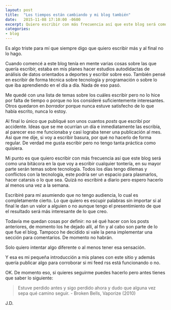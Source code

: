 ```yaml
---
layout: post
title:  "Los tiempos están cambiando y mi blog también"
date:   2015-11-08 17:10:00 -0600
excerpt: Quiero escribir con más frecuencia así que este blog será como una bitácora en la que voy a escribir cualquier tontería, en su mayor parte serán temas sobre tecnología. Todos los días tengo dilemas y conflictos con la tecnología, este podría ser un espacio para plasmarlos, hacer catarsis o lo que sea. 
categories:
- blog
---
```

Es algo triste para mí que siempre digo que quiero escribir más y al final no lo hago. 

Cuando comencé a este blog tenía en mente varias cosas sobre las que quería escribir, estaba en mis planes hacer estudios autodidactas de análisis de datos orientados a deportes y escribir sobre eso. También pensé en escribir de forma técnica sobre tecnología y programación o sobre lo que iba aprendiendo en el día a día. Nada de eso pasó.

Me quedé con una lista de temas sobre los cuáles escribir pero no lo hice por falta de tiempo o porque no los consideré suficientemente interesantes. Otros quedaron en *borrador* porque nunca estuve satisfecho de lo que había escrito, nunca lo estoy.

Al final lo único que publiqué son unos cuantos *posts* que escribí por accidente. Ideas que se me ocurrían un día e inmediatamente las escribía, al parecer eso me funcionaba y casi lograba tener una publicación al mes. Así que me dije, si voy a escribir basura, por qué no hacerlo de forma regular. De verdad me gusta escribir pero no tengo tanta práctica como quisiera.

Mi punto es que quiero escribir con más frecuencia así que este blog será como una bitácora en la que voy a escribir cualquier tontería, en su mayor parte serán temas sobre tecnología. Todos los días tengo dilemas y conflictos con la tecnología, este podría ser un espacio para plasmarlos, hacer catarsis o lo que sea. Quizá no escribiré a diario pero espero hacerlo al menos una vez a la semana.

Escribiré para mí asumiendo que no tengo audiencia, lo cual es completamente cierto. Lo que quiero es escupir palabras sin importar si al final le dan un valor a alguien o no aunque tengo el presentimiento de que el resultado será más interesante de lo que creo.

Todavía me quedan cosas por definir: no sé qué hacer con los posts anteriores, de momento los he dejado allí, al fin y al cabo son parte de lo que fue el blog. Tampoco he decidido si vale la pena implementar una sección para comentarios. De momento no habrán.

Solo quiero intentar algo diferente o al menos tener esa sensación.

Y esa es mi pequeña introducción a mis planes con este sitio y además quería publicar algo para corroborar si mi feed rss está funcionando o no.

OK. De momento eso, si quieres seguirme puedes hacerlo pero antes tienes que saber lo siguiente:

> Estuve perdido antes y sigo perdido ahora y dudo que alguna vez sepa qué camino seguir. - Broken Bells, Vaporize (2010)

J.D.